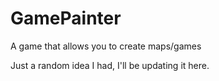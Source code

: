 # GamePainter
A game that allows you to create maps/games

Just a random idea I had, I'll be updating it here.
